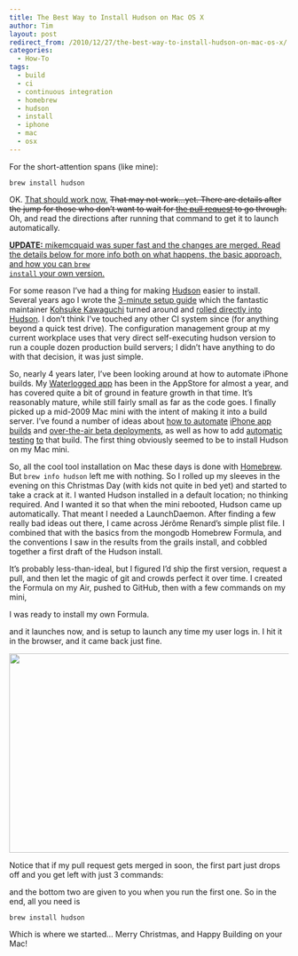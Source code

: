 ```yaml
---
title: The Best Way to Install Hudson on Mac OS X
author: Tim
layout: post
redirect_from: /2010/12/27/the-best-way-to-install-hudson-on-mac-os-x/
categories:
  - How-To
tags:
  - build
  - ci
  - continuous integration
  - homebrew
  - hudson
  - install
  - iphone
  - mac
  - osx
---
```

For the short-attention spans (like mine):

    brew install hudson


OK. <ins datetime="2010-12-28T03:10:36+00:00">That should work now.</ins> <del datetime="2010-12-28T03:10:36+00:00">That may not work&#8230;yet. There are details after the jump for those who don&#8217;t want to wait for <a href="https://github.com/mxcl/homebrew/pull/3706">the pull request</a> to go through.</del> Oh, and read the directions after running that command to get it to launch automatically.

<ins datetime="2010-12-28T03:10:36+00:00"><strong>UPDATE:</strong> <a href="http://github.com/mikemcquaid">mikemcquaid</a> was super fast and the changes are merged. Read the details below for more info both on what happens, the basic approach, and how you can <code>brew install</code> your own version.</ins>

<!--more-->

For some reason I&#8217;ve had a thing for making [Hudson][1] easier to install. Several years ago I wrote the [3-minute setup guide][2] which the fantastic maintainer [Kohsuke Kawaguchi][3] turned around and [rolled directly into Hudson][4]. I don&#8217;t think I&#8217;ve touched any other CI system since (for anything beyond a quick test drive). The configuration management group at my current workplace uses that very direct self-executing hudson version to run a couple dozen production build servers; I didn&#8217;t have anything to do with that decision, it was just simple.

So, nearly 4 years later, I&#8217;ve been looking around at how to automate iPhone builds. My [Waterlogged app][5] has been in the AppStore for almost a year, and has covered quite a bit of ground in feature growth in that time. It&#8217;s reasonably mature, while still fairly small as far as the code goes. I finally picked up a mid-2009 Mac mini with the intent of making it into a build server. I&#8217;ve found a number of ideas about [how to automate][6] [iPhone app builds][7] and [over-the-air beta deployments][8], as well as how to add [automatic][9] [testing][10] [to][11] that build. The first thing obviously seemed to be to install Hudson on my Mac mini.

So, all the cool tool installation on Mac these days is done with [Homebrew][12]. But `brew info hudson` left me with nothing. So I rolled up my sleeves in the evening on this Christmas Day (with kids not quite in bed yet) and started to take a crack at it. I wanted Hudson installed in a default location; no thinking required. And I wanted it so that when the mini rebooted, Hudson came up automatically. That meant I needed a LaunchDaemon. After finding a few really bad ideas out there, I came across Jérôme Renard&#8217;s simple plist file. I combined that with the basics from the mongodb Homebrew Formula, and the conventions I saw in the results from the grails install, and cobbled together a first draft of the Hudson install.

It&#8217;s probably less-than-ideal, but I figured I&#8217;d ship the first version, request a pull, and then let the magic of git and crowds perfect it over time. I created the Formula on my Air, pushed to GitHub, then with a few commands on my mini,



I was ready to install my own Formula.



and it launches now, and is setup to launch any time my user logs in. I hit it in the browser, and it came back just fine.

<img src="http://timshadel.com/wp-content/uploads/2010/12/hudson.png" alt="" title="hudson" width="550" height="359" class="aligncenter size-full wp-image-342" />

Notice that if my pull request gets merged in soon, the first part just drops off and you get left with just 3 commands:



and the bottom two are given to you when you run the first one. So in the end, all you need is

    brew install hudson


Which is where we started&#8230; Merry Christmas, and Happy Building on your Mac!

 [1]: http://hudson-ci.org
 [2]: http://timshadel.com/2007/02/08/try-hudson-instead-of-cruisecontrol-the-3-minute-setup/
 [3]: http://www.hudson-labs.org/content/about-hudson-labs
 [4]: http://weblogs.java.net/blog/kohsuke/archive/2007/02/hudson_became_s.html
 [5]: http://bit.ly/a4qn3x
 [6]: http://nachbaur.com/blog/how-to-automate-your-iphone-app-builds-with-hudson
 [7]: http://blog.octo.com/en/automating-over-the-air-deployment-for-iphone/
 [8]: http://stackoverflow.com/questions/2415161/over-the-air-deployment-of-iphone-app
 [9]: http://pivotallabs.com/users/amilligan/blog/articles/1321-iphone-ui-automation-tests-with-jasmine
 [10]: https://github.com/pivotal/cedar
 [11]: http://alexvollmer.com/posts/2010/07/03/working-with-uiautomation/
 [12]: http://mxcl.github.com/homebrew/
